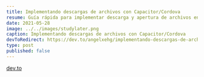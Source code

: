 ```yaml
---
title: Implementando descargas de archivos con Capacitor/Cordova
resume: Guía rápida para implementar descarga y apertura de archivos en una aplicación hibrida
date: 2021-05-28
image: ../../images/studylater.png
caption: Implementando descargas de archivos con Capacitor/Cordova
devToRedirect: https://dev.to/angelxehg/implementando-descargas-de-archivos-con-capacitor-cordova-4844
type: post
published: false
---
```


[dev.to](https://dev.to/angelxehg/implementando-descargas-de-archivos-con-capacitor-cordova-4844)
